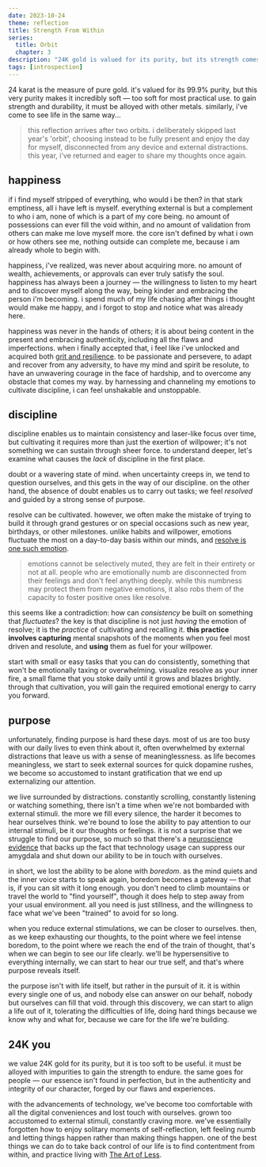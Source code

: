 ```yaml
---
date: 2023-10-24
theme: reflection
title: Strength From Within
series:
  title: Orbit
  chapter: 3
description: "24K gold is valued for its purity, but its strength comes from alloys. similarly, our character is forged not from perfection, but from our flaws and experiences."
tags: [introspection]
---
```


24 karat is the measure of pure gold. it's valued for its 99.9% purity, but this very purity makes it incredibly soft — too soft for most practical use. to gain strength and durability, it must be alloyed with other metals. similarly, i've come to see life in the same way...

> this reflection arrives after two orbits. i deliberately skipped last year's 'orbit', choosing instead to be fully present and enjoy the day for myself, disconnected from any device and external distractions. this year, i've returned and eager to share my thoughts once again.

## happiness

if i find myself stripped of everything, who would i be then? in that stark emptiness, all i have left is myself. everything external is but a complement to who i am, none of which is a part of my core being. no amount of possessions can ever fill the void within, and no amount of validation from others can make me love myself more. the core isn't defined by what i own or how others see me, nothing outside can complete me, because i am already whole to begin with.

happiness, i've realized, was never about acquiring more. no amount of wealth, achievements, or approvals can ever truly satisfy the soul. happiness has always been a journey — the willingness to listen to my heart and to discover myself along the way, being kinder and embracing the person i'm becoming. i spend much of my life chasing after things i thought would make me happy, and i forgot to stop and notice what was already here.

happiness was never in the hands of others; it is about being content in the present and embracing authenticity, including all the flaws and imperfections. when i finally accepted that, i feel like i've unlocked and acquired both [grit and resilience](https://www.youtube.com/watch?v=8Fd06U-3TAY&t=641s). to be passionate and persevere, to adapt and recover from any adversity, to have my mind and spirit be resolute, to have an unwavering courage in the face of hardship, and to overcome any obstacle that comes my way. by harnessing and channeling my emotions to cultivate discipline, i can feel unshakable and unstoppable.

## discipline

discipline enables us to maintain consistency and laser-like focus over time, but cultivating it requires more than just the exertion of willpower; it's not something we can sustain through sheer force. to understand deeper, let's examine what causes the *lack* of discipline in the first place.

doubt or a wavering state of mind. when uncertainty creeps in, we tend to question ourselves, and this gets in the way of our discipline. on the other hand, the absence of doubt enables us to carry out tasks; we feel *resolved* and guided by a strong sense of purpose.

resolve can be cultivated. however, we often make the mistake of trying to build it through grand gestures or on special occasions such as new year, birthdays, or other milestones. unlike habits and willpower, emotions fluctuate the most on a day-to-day basis within our minds, and [resolve is one such emotion](https://www.youtube.com/watch?v=0N0LV0mqTYQ).

> emotions cannot be selectively muted, they are felt in their entirety or not at all. people who are emotionally numb are disconnected from their feelings and don't feel anything deeply. while this numbness may protect them from negative emotions, it also robs them of the capacity to foster positive ones like resolve.

this seems like a contradiction: how can *consistency* be built on something that *fluctuates*? the key is that discipline is not just *having* the emotion of resolve; it is the *practice* of cultivating and recalling it. **this practice involves capturing** mental snapshots of the moments when you feel most driven and resolute, and **using** them as fuel for your willpower.

start with small or easy tasks that you can do consistently, something that won't be emotionally taxing or overwhelming. visualize resolve as your inner fire, a small flame that you stoke daily until it grows and blazes brightly. through that cultivation, you will gain the required emotional energy to carry you forward.

## purpose

unfortunately, finding purpose is hard these days. most of us are too busy with our daily lives to even think about it, often overwhelmed by external distractions that leave us with a sense of meaninglessness. as life becomes meaningless, we start to seek external sources for quick dopamine rushes, we become so accustomed to instant gratification that we end up externalizing our attention.

we live surrounded by distractions. constantly scrolling, constantly listening or watching something, there isn't a time when we're not bombarded with external stimuli. the more we fill every silence, the harder it becomes to hear ourselves think. we're bound to lose the ability to pay attention to our internal stimuli, be it our thoughts or feelings. it is not a surprise that we struggle to find our purpose, so much so that there's a [neuroscience evidence](https://youtu.be/NuHEY7CjjTI?si=0JcX0_xwzcxByg46&t=606) that backs up the fact that technology usage can suppress our amygdala and shut down our ability to be in touch with ourselves.

in short, we lost the ability to be alone with *boredom*. as the mind quiets and the inner voice starts to speak again, boredom becomes a gateway — that is, if you can sit with it long enough. you don't need to climb mountains or travel the world to "find yourself", though it does help to step away from your usual environment. all you need is just stillness, and the willingness to face what we've been "trained" to avoid for so long.

when you reduce external stimulations, we can be closer to ourselves. then, as we keep exhausting our thoughts, to the point where we feel intense boredom, to the point where we reach the end of the train of thought, that's when we can begin to see our life clearly. we'll be hypersensitive to everything internally, we can start to hear our true self, and that's where purpose reveals itself.

the purpose isn't with life itself, but rather in the pursuit of it. it is within every single one of us, and nobody else can answer on our behalf, nobody but ourselves can fill that void. through this discovery, we can start to align a life out of it, tolerating the difficulties of life, doing hard things because we know why and what for, because we care for the life we're building.

## 24K you

we value 24K gold for its purity, but it is too soft to be useful. it must be alloyed with impurities to gain the strength to endure. the same goes for people — our essence isn't found in perfection, but in the authenticity and integrity of our character, forged by our flaws and experiences.

with the advancements of technology, we've become too comfortable with all the digital conveniences and lost touch with ourselves. grown too accustomed to external stimuli, constantly craving more. we've essentially forgotten how to enjoy solitary moments of self-reflection, left feeling numb and letting things happen rather than making things happen. one of the best things we can do to take back control of our life is to find contentment from within, and practice living with [The Art of Less](/posts/art-of-less).
